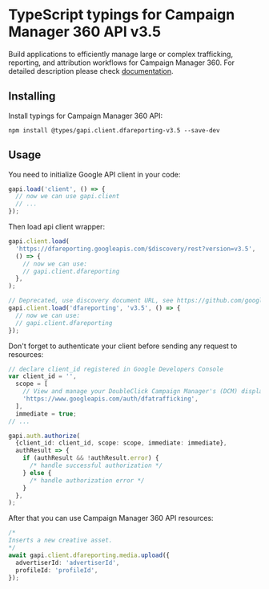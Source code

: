 # TypeScript typings for Campaign Manager 360 API v3.5

Build applications to efficiently manage large or complex trafficking, reporting, and attribution workflows for Campaign Manager 360.
For detailed description please check [documentation](https://developers.google.com/doubleclick-advertisers/).

## Installing

Install typings for Campaign Manager 360 API:

```
npm install @types/gapi.client.dfareporting-v3.5 --save-dev
```

## Usage

You need to initialize Google API client in your code:

```typescript
gapi.load('client', () => {
  // now we can use gapi.client
  // ...
});
```

Then load api client wrapper:

```typescript
gapi.client.load(
  'https://dfareporting.googleapis.com/$discovery/rest?version=v3.5',
  () => {
    // now we can use:
    // gapi.client.dfareporting
  },
);
```

```typescript
// Deprecated, use discovery document URL, see https://github.com/google/google-api-javascript-client/blob/master/docs/reference.md#----gapiclientloadname----version----callback--
gapi.client.load('dfareporting', 'v3.5', () => {
  // now we can use:
  // gapi.client.dfareporting
});
```

Don't forget to authenticate your client before sending any request to resources:

```typescript
// declare client_id registered in Google Developers Console
var client_id = '',
  scope = [
    // View and manage your DoubleClick Campaign Manager's (DCM) display ad campaigns
    'https://www.googleapis.com/auth/dfatrafficking',
  ],
  immediate = true;
// ...

gapi.auth.authorize(
  {client_id: client_id, scope: scope, immediate: immediate},
  authResult => {
    if (authResult && !authResult.error) {
      /* handle successful authorization */
    } else {
      /* handle authorization error */
    }
  },
);
```

After that you can use Campaign Manager 360 API resources: <!-- TODO: make this work for multiple namespaces -->

```typescript
/*
Inserts a new creative asset.
*/
await gapi.client.dfareporting.media.upload({
  advertiserId: 'advertiserId',
  profileId: 'profileId',
});
```
